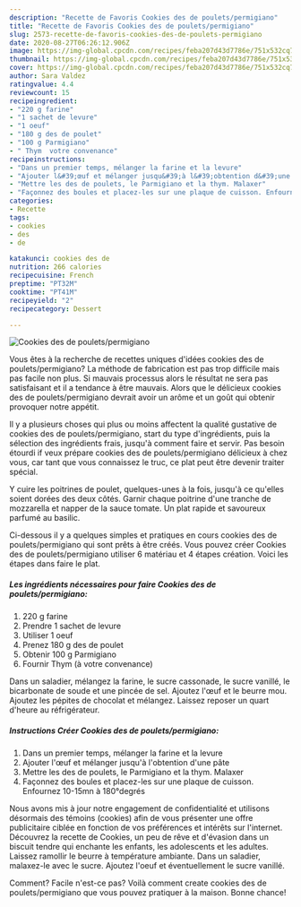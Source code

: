 ```yaml
---
description: "Recette de Favoris Cookies des de poulets/permigiano"
title: "Recette de Favoris Cookies des de poulets/permigiano"
slug: 2573-recette-de-favoris-cookies-des-de-poulets-permigiano
date: 2020-08-27T06:26:12.906Z
image: https://img-global.cpcdn.com/recipes/feba207d43d7786e/751x532cq70/cookies-des-de-pouletspermigiano-photo-principale-de-la-recette.jpg
thumbnail: https://img-global.cpcdn.com/recipes/feba207d43d7786e/751x532cq70/cookies-des-de-pouletspermigiano-photo-principale-de-la-recette.jpg
cover: https://img-global.cpcdn.com/recipes/feba207d43d7786e/751x532cq70/cookies-des-de-pouletspermigiano-photo-principale-de-la-recette.jpg
author: Sara Valdez
ratingvalue: 4.4
reviewcount: 15
recipeingredient:
- "220 g farine"
- "1 sachet de levure"
- "1 oeuf"
- "180 g des de poulet"
- "100 g Parmigiano"
- " Thym  votre convenance"
recipeinstructions:
- "Dans un premier temps, mélanger la farine et la levure"
- "Ajouter l&#39;œuf et mélanger jusqu&#39;à l&#39;obtention d&#39;une pâte"
- "Mettre les des de poulets, le Parmigiano et la thym. Malaxer"
- "Façonnez des boules et placez-les sur une plaque de cuisson. Enfournez 10-15mn à 180°degrés"
categories:
- Recette
tags:
- cookies
- des
- de

katakunci: cookies des de 
nutrition: 266 calories
recipecuisine: French
preptime: "PT32M"
cooktime: "PT41M"
recipeyield: "2"
recipecategory: Dessert

---
```



![Cookies des de poulets/permigiano](https://img-global.cpcdn.com/recipes/feba207d43d7786e/751x532cq70/cookies-des-de-pouletspermigiano-photo-principale-de-la-recette.jpg)

Vous êtes à la recherche de recettes uniques d'idées cookies des de poulets/permigiano? La méthode de fabrication est pas trop difficile mais pas facile non plus. Si mauvais processus alors le résultat ne sera pas satisfaisant et il a tendance à être mauvais. Alors que le délicieux cookies des de poulets/permigiano devrait avoir un arôme et un goût qui obtenir provoquer notre appétit.

Il y a plusieurs choses qui plus ou moins affectent la qualité gustative de cookies des de poulets/permigiano, start du type d'ingrédients, puis la sélection des ingrédients frais, jusqu'à comment faire et servir. Pas besoin étourdi if veux prépare cookies des de poulets/permigiano délicieux à chez vous, car tant que vous connaissez le truc, ce plat peut être devenir traiter spécial.

Y cuire les poitrines de poulet, quelques-unes à la fois, jusqu&#39;à ce qu&#39;elles soient dorées des deux côtés. Garnir chaque poitrine d&#39;une tranche de mozzarella et napper de la sauce tomate. Un plat rapide et savoureux parfumé au basilic.


Ci-dessous il y a quelques simples et pratiques en cours cookies des de poulets/permigiano qui sont prêts à être créés. Vous pouvez créer Cookies des de poulets/permigiano utiliser 6 matériau et 4 étapes création. Voici les étapes dans faire le plat.

<!--inarticleads1-->

##### Les ingrédients nécessaires pour faire Cookies des de poulets/permigiano:

1.  220 g farine
1. Prendre 1 sachet de levure
1. Utiliser 1 oeuf
1. Prenez 180 g des de poulet
1. Obtenir 100 g Parmigiano
1. Fournir  Thym (à votre convenance)


Dans un saladier, mélangez la farine, le sucre cassonade, le sucre vanillé, le bicarbonate de soude et une pincée de sel. Ajoutez l&#39;œuf et le beurre mou. Ajoutez les pépites de chocolat et mélangez. Laissez reposer un quart d&#39;heure au réfrigérateur. 

<!--inarticleads2-->

##### Instructions Créer Cookies des de poulets/permigiano:

1. Dans un premier temps, mélanger la farine et la levure
1. Ajouter l&#39;œuf et mélanger jusqu&#39;à l&#39;obtention d&#39;une pâte
1. Mettre les des de poulets, le Parmigiano et la thym. Malaxer
1. Façonnez des boules et placez-les sur une plaque de cuisson. Enfournez 10-15mn à 180°degrés


Nous avons mis à jour notre engagement de confidentialité et utilisons désormais des témoins (cookies) afin de vous présenter une offre publicitaire ciblée en fonction de vos préférences et intérêts sur l&#39;internet. Découvrez la recette de Cookies, un peu de rêve et d&#39;évasion dans un biscuit tendre qui enchante les enfants, les adolescents et les adultes. Laissez ramollir le beurre à température ambiante. Dans un saladier, malaxez-le avec le sucre. Ajoutez l&#39;oeuf et éventuellement le sucre vanillé. 


Comment? Facile n'est-ce pas? Voilà comment create cookies des de poulets/permigiano que vous pouvez pratiquer à la maison. Bonne chance!
